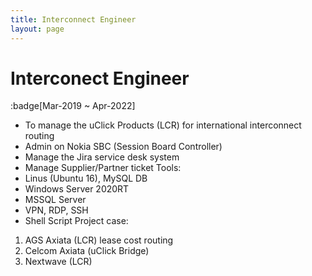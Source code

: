 ```yaml
---
title: Interconnect Engineer
layout: page
---
```

# Interconect Engineer
:badge[Mar-2019 ~ Apr-2022]

- To manage the uClick Products (LCR) for international interconnect routing
- Admin on Nokia SBC (Session Board Controller)
- Manage the Jira service desk system
- Manage Supplier/Partner ticket
Tools:
- Linus (Ubuntu 16), MySQL DB
- Windows Server 2020RT
- MSSQL Server
- VPN, RDP, SSH
- Shell Script
Project case:
1.	AGS Axiata (LCR) lease cost routing
2.	Celcom Axiata (uClick Bridge)
3.	Nextwave (LCR)
